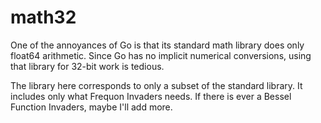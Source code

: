 # math32

One of the annoyances of Go is that its standard math library does only float64 arithmetic.
Since Go has no implicit numerical conversions, using that library for 32-bit work is tedious.  

The library here corresponds to only a subset of the standard library.  It includes only what 
Frequon Invaders needs.  If there is ever a Bessel Function Invaders, maybe I'll add more.
